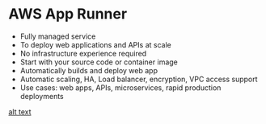 # AWS App Runner
- Fully managed service
- To deploy web applications and APIs at scale
- No infrastructure experience required
- Start with your source code or container image
- Automatically builds and deploy web app
- Automatic scaling, HA, Load balancer, encryption, VPC access support
- Use cases: web apps, APIs, microservices, rapid production deployments

[alt text](images/apprunner.png)
